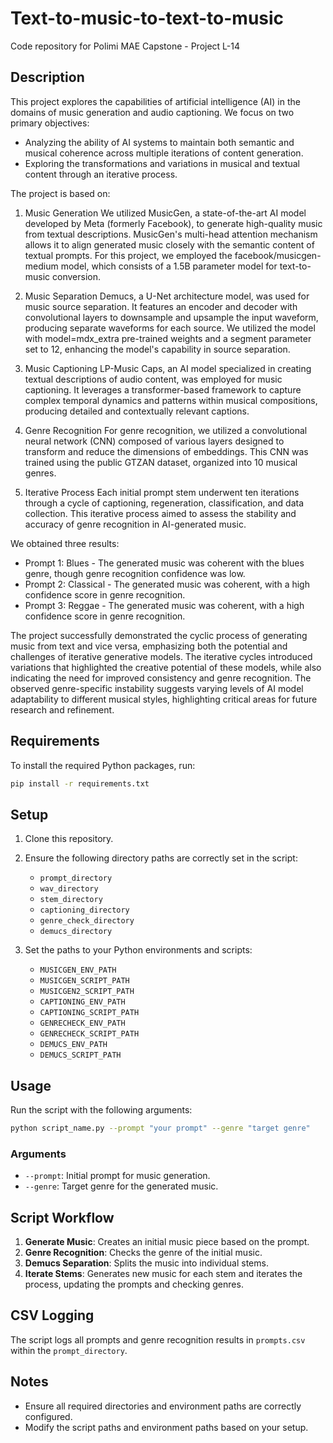 # Text-to-music-to-text-to-music

Code repository for Polimi MAE Capstone - Project L-14 

## Description
This project explores the capabilities of artificial intelligence (AI) in the domains of music generation and audio captioning. We focus on two primary objectives:
- Analyzing the ability of AI systems to maintain both semantic and musical coherence across multiple iterations of content generation.
- Exploring the transformations and variations in musical and textual content through an iterative process.

The project is based on:

1. Music Generation
   We utilized MusicGen, a state-of-the-art AI model developed by Meta (formerly Facebook), to generate high-quality music from textual descriptions. MusicGen's multi-head attention mechanism allows it to align generated      music closely with the semantic content of textual prompts. For this project, we employed the facebook/musicgen-medium model, which consists of a 1.5B parameter model for text-to-music conversion.

2. Music Separation
   Demucs, a U-Net architecture model, was used for music source separation. It features an encoder and decoder with convolutional layers to downsample and upsample the input waveform, producing separate waveforms for each    source. We utilized the model with model=mdx_extra pre-trained weights and a segment parameter set to 12, enhancing the model's capability in source separation.

3. Music Captioning
   LP-Music Caps, an AI model specialized in creating textual descriptions of audio content, was employed for music captioning. It leverages a transformer-based framework to capture complex temporal dynamics and patterns      within musical compositions, producing detailed and contextually relevant captions.

4. Genre Recognition
   For genre recognition, we utilized a convolutional neural network (CNN) composed of various layers designed to transform and reduce the dimensions of embeddings. This CNN was trained using the public GTZAN dataset,         organized into 10 musical genres.

5. Iterative Process
   Each initial prompt stem underwent ten iterations through a cycle of captioning, regeneration, classification, and data collection. This iterative process aimed to assess the stability and accuracy of genre recognition     in AI-generated music.

We obtained three results:
- Prompt 1: Blues - The generated music was coherent with the blues genre, though genre recognition confidence was low.
- Prompt 2: Classical - The generated music was coherent, with a high confidence score in genre recognition.
- Prompt 3: Reggae - The generated music was coherent, with a high confidence score in genre recognition.


The project successfully demonstrated the cyclic process of generating music from text and vice versa, emphasizing both the potential and challenges of iterative generative models. The iterative cycles introduced variations that highlighted the creative potential of these models, while also indicating the need for improved consistency and genre recognition. The observed genre-specific instability suggests varying levels of AI model adaptability to different musical styles, highlighting critical areas for future research and refinement.

## Requirements

To install the required Python packages, run:

```bash
pip install -r requirements.txt
```

## Setup

1. Clone this repository.
2. Ensure the following directory paths are correctly set in the script:
   - `prompt_directory`
   - `wav_directory`
   - `stem_directory`
   - `captioning_directory`
   - `genre_check_directory`
   - `demucs_directory`

3. Set the paths to your Python environments and scripts:
   - `MUSICGEN_ENV_PATH`
   - `MUSICGEN_SCRIPT_PATH`
   - `MUSICGEN2_SCRIPT_PATH`
   - `CAPTIONING_ENV_PATH`
   - `CAPTIONING_SCRIPT_PATH`
   - `GENRECHECK_ENV_PATH`
   - `GENRECHECK_SCRIPT_PATH`
   - `DEMUCS_ENV_PATH`
   - `DEMUCS_SCRIPT_PATH`

## Usage

Run the script with the following arguments:

```bash
python script_name.py --prompt "your prompt" --genre "target genre"
```

### Arguments

- `--prompt`: Initial prompt for music generation.
- `--genre`: Target genre for the generated music.

## Script Workflow

1. **Generate Music**: Creates an initial music piece based on the prompt.
2. **Genre Recognition**: Checks the genre of the initial music.
3. **Demucs Separation**: Splits the music into individual stems.
4. **Iterate Stems**: Generates new music for each stem and iterates the process, updating the prompts and checking genres.

## CSV Logging

The script logs all prompts and genre recognition results in `prompts.csv` within the `prompt_directory`.

## Notes

- Ensure all required directories and environment paths are correctly configured.
- Modify the script paths and environment paths based on your setup.
